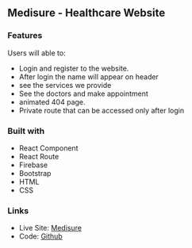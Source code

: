 ## Medisure - Healthcare Website

### Features

Users will able to:

- Login and register to the website.
- After login the name will appear on header
- see the services we provide
- See the doctors and make appointment
- animated 404 page.
- Private route that can be accessed only after login

### Built with

- React Component
- React Route
- Firebase
- Bootstrap
- HTML
- CSS

### Links

- Live Site: [Medisure](https://medisure-healthcare.web.app/)
- Code: [Github](https://github.com/Programming-Hero-Web-Course3/healthcare-related-website-arifulsajib)
